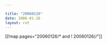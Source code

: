 ```yaml
---

title: "20060126"
date: 2006-01-26
layout: rut
---
```


[[!map pages="20060126/* and ! 20060126/*/*"]]
